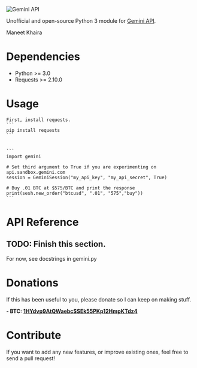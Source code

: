 ![Gemini API](https://docs.gemini.com)

Unofficial and open-source Python 3 module for [Gemini API](https://gemini.com/).

Maneet Khaira

Dependencies
========
- Python >= 3.0
- Requests >= 2.10.0

Usage
========
    
    First, install requests.
    ```
    pip install requests
    ```


    ```
    import gemini

    # Set third argument to True if you are experimenting on api.sandbox.gemini.com
    session = GeminiSession("my_api_key", "my_api_secret", True)

    # Buy .01 BTC at $575/BTC and print the response
    print(sesh.new_order("btcusd", ".01", "575","buy"))
    ```

API Reference
========

## TODO: Finish this section. 

For now, see docstrings in gemini.py

Donations
========

If this has been useful to you, please donate so I can keep on making stuff.

**- BTC: [1HYdvp9AtQWaebcSSEk55PKp12HmpKTdz4](http://puu.sh/pihQ2/af88def653.png)**

Contribute
========

If you want to add any new features, or improve existing ones, feel free to send a pull request!